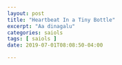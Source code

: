 ```yaml
---
layout: post
title: "Heartbeat In a Tiny Bottle"
excerpt: "Aa dinagalu"
categories: saiols
tags: [ saiols ]
date: 2019-07-01T08:08:50-04:00

---
```

